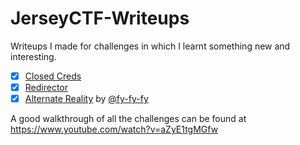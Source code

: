 # JerseyCTF-Writeups
Writeups I made for challenges in which I learnt something new and interesting.

- [x] [Closed Creds](https://github.com/RyanNgCT/JerseyCTF-Writeups/blob/main/Forensics%20-%20Closed%20Creds/closedcreds.md)
- [x] [Redirector](https://github.com/RyanNgCT/JerseyCTF-Writeups/blob/main/Web%20-%20Redirector/redirector.md)
- [x] [Alternate Reality](https://github.com/RyanNgCT/JerseyCTF-Writeups/blob/main/Forensics%20-%20alternate-reality/alternatereality.md) by [@fy-fy-fy](https://github.com/fy-fy-fy) 

A good walkthrough of all the challenges can be found at https://www.youtube.com/watch?v=aZyE1tgMGfw
